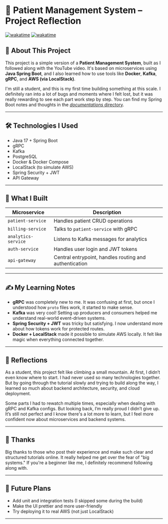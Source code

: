 # 🏥 Patient Management System – Project Reflection

[![wakatime](https://wakatime.com/badge/user/7e817c98-c383-4c9a-abdf-0bc9e74be88d/project/99e5de32-faeb-4f1c-be2d-8ed272213580.svg?style=flat-square)](https://wakatime.com/badge/user/7e817c98-c383-4c9a-abdf-0bc9e74be88d/project/99e5de32-faeb-4f1c-be2d-8ed272213580)
[![wakatime](https://wakatime.com/badge/user/7e817c98-c383-4c9a-abdf-0bc9e74be88d/project/99e5de32-faeb-4f1c-be2d-8ed272213580.svg?style=for-the-badge)](https://wakatime.com/badge/user/7e817c98-c383-4c9a-abdf-0bc9e74be88d/project/99e5de32-faeb-4f1c-be2d-8ed272213580)

## 📘 About This Project

This project is a simple version of a **Patient Management System**, built as I followed along with the YouTube video. It's based on microservices using **Java Spring Boot**, and I also learned how to use tools like **Docker**, **Kafka**, **gRPC**, and **AWS (via LocalStack)**.

I'm still a student, and this is my first time building something at this scale. I definitely ran into a lot of bugs and moments where I felt lost, but it was really rewarding to see each part work step by step.
You can find my Spring Boot notes and thoughts in the [*documentations* directory](https://github.com/Lunarc-Seattle/SpringBoot/blob/f0c9682d55d1dd5e5c747bacef3a7f21ba86749e/documentations).

---

## 🛠 Technologies I Used

- Java 17 + Spring Boot
- gRPC
- Kafka
- PostgreSQL
- Docker & Docker Compose
- LocalStack (to simulate AWS)
- Spring Security + JWT
- API Gateway

---

## 🧱 What I Built

| Microservice       | Description |
|--------------------|-------------|
| `patient-service`  | Handles patient CRUD operations |
| `billing-service`  | Talks to `patient-service` with gRPC |
| `analytics-service`| Listens to Kafka messages for analytics |
| `auth-service`     | Handles user login and JWT tokens |
| `api-gateway`      | Central entrypoint, handles routing and authentication |

---

## ✍️ My Learning Notes

- **gRPC** was completely new to me. It was confusing at first, but once I understood how `proto` files work, it started to make sense.
- **Kafka** was very cool! Setting up producers and consumers helped me understand real-world event-driven systems.
- **Spring Security + JWT** was tricky but satisfying. I now understand more about how tokens work for protected routes.
- **Docker + LocalStack** made it possible to simulate AWS locally. It felt like magic when everything connected together.

---

## 💭 Reflections

As a student, this project felt like climbing a small mountain. At first, I didn’t even know where to start. I had never used so many technologies together. But by going through the tutorial slowly and trying to build along the way, I learned so much about backend architecture, security, and cloud deployment.

Some parts I had to rewatch multiple times, especially when dealing with gRPC and Kafka configs. But looking back, I’m really proud I didn’t give up. It’s still not perfect and I know there's a lot more to learn, but I feel more confident now about microservices and backend systems.

---

## 🙌 Thanks

Big thanks to those who post their experience and make such clear and structured tutorials online. It really helped me get over the fear of "big systems." If you're a beginner like me, I definitely recommend following along with.

---

## 🚧 Future Plans

- Add unit and integration tests (I skipped some during the build)
- Make the UI prettier and more user-friendly
- Try deploying it to real AWS (not just LocalStack)

---

